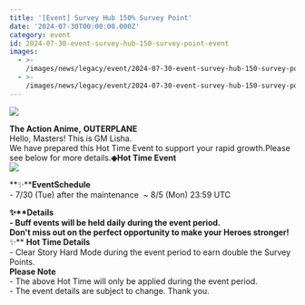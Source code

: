 ```yaml
---
title: '[Event] Survey Hub 150% Survey Point'
date: '2024-07-30T00:00:00.000Z'
category: event
id: 2024-07-30-event-survey-hub-150-survey-point-event
images:
  - >-
    /images/news/legacy/event/2024-07-30-event-survey-hub-150-survey-point-event/7e348ad272f448309f2c2555bf05ed29.webp
  - >-
    /images/news/legacy/event/2024-07-30-event-survey-hub-150-survey-point-event/f8ec5db0cd064c1093feea5f84e33324.webp
---
```


![](/images/news/legacy/event/2024-07-30-event-survey-hub-150-survey-point-event/7e348ad272f448309f2c2555bf05ed29.webp)  

**The Action Anime,** **OUTERPLANE**  
Hello, Masters! This is GM Lisha.  
We have prepared this Hot Time Event to support your rapid growth.Please see below for more details.**◈Hot Time Event**  
![](/images/news/legacy/event/2024-07-30-event-survey-hub-150-survey-point-event/f8ec5db0cd064c1093feea5f84e33324.webp)  
  
**✨****EventSchedule**  
\- 7/30 (Tue) after the maintenance  ~ 8/5 (Mon) 23:59 UTC

  
**✨****Details**  
\- Buff events will be held daily during the event period.  
Don't miss out on the perfect opportunity to make your Heroes stronger!**✨** **Hot Time Details**  
\- Clear Story Hard Mode during the event period to earn double the Survey Points.  
**Please Note**  
\- The above Hot Time will only be applied during the event period.  
\- The event details are subject to change. Thank you.
